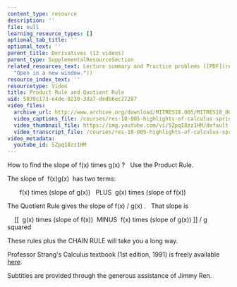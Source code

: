```yaml
---
content_type: resource
description: ''
file: null
learning_resource_types: []
optional_tab_title: ''
optional_text: ''
parent_title: Derivatives (12 videos)
parent_type: SupplementalResourceSection
related_resources_text: Lecture summary and Practice problems ([PDF](resources/mitres18_05s10_product_rule_quotient_rule
  "Open in a new window."))
resource_index_text: ''
resourcetype: Video
title: Product Rule and Quotient Rule
uid: 5039c173-e4de-0230-3da7-dedb6ec27287
video_files:
  archive_url: http://www.archive.org/download/MITRES18.005/MITRES18_005S10_ProductRule_300k.mp4
  video_captions_file: /courses/res-18-005-highlights-of-calculus-spring-2010/fddb98f26d425dbabbc93a34f183c2aa_5ZpqI8zz1HM.vtt
  video_thumbnail_file: https://img.youtube.com/vi/5ZpqI8zz1HM/default.jpg
  video_transcript_file: /courses/res-18-005-highlights-of-calculus-spring-2010/2b27688fff6c0fb6a54f8d69b5a3d5b8_5ZpqI8zz1HM.pdf
video_metadata:
  youtube_id: 5ZpqI8zz1HM
---
```


How to find the slope of f(x) times g(x) ?   Use the Product Rule.

The slope of  f(x)g(x)  has two terms:

       f(x) times (slope of g(x))   PLUS  g(x) times (slope of f(x))

The Quotient Rule gives the slope of f(x) / g(x) .   That slope is 

    \[\[  g(x) times (slope of f(x))  MINUS  f(x) times (slope of g(x)) \]\] / g squared

These rules plus the CHAIN RULE will take you a long way.

Professor Strang's Calculus textbook (1st edition, 1991) is freely available [here](/courses/res-18-001-calculus-online-textbook-spring-2005/).

Subtitles are provided through the generous assistance of Jimmy Ren.